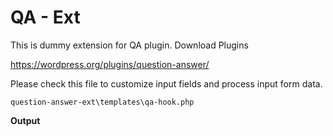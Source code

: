 # QA - Ext

This is dummy extension for QA plugin.
Download Plugins

https://wordpress.org/plugins/question-answer/

Please check this file to customize input fields and process input form data.

```question-answer-ext\templates\qa-hook.php```

**Output**

